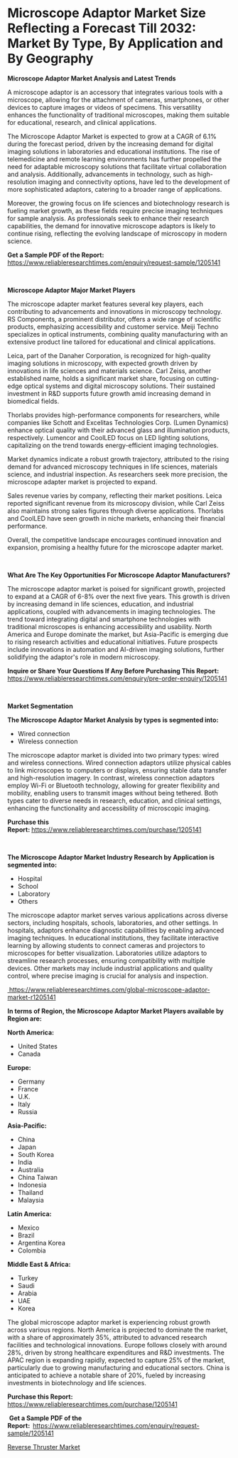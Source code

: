 <p><h1>Microscope Adaptor Market Size Reflecting a Forecast Till 2032: Market By Type, By Application and By Geography</h1></p><p><strong>Microscope Adaptor Market Analysis and Latest Trends</strong></p>
<p><p>A microscope adaptor is an accessory that integrates various tools with a microscope, allowing for the attachment of cameras, smartphones, or other devices to capture images or videos of specimens. This versatility enhances the functionality of traditional microscopes, making them suitable for educational, research, and clinical applications. </p><p>The Microscope Adaptor Market is expected to grow at a CAGR of 6.1% during the forecast period, driven by the increasing demand for digital imaging solutions in laboratories and educational institutions. The rise of telemedicine and remote learning environments has further propelled the need for adaptable microscopy solutions that facilitate virtual collaboration and analysis. Additionally, advancements in technology, such as high-resolution imaging and connectivity options, have led to the development of more sophisticated adaptors, catering to a broader range of applications. </p><p>Moreover, the growing focus on life sciences and biotechnology research is fueling market growth, as these fields require precise imaging techniques for sample analysis. As professionals seek to enhance their research capabilities, the demand for innovative microscope adaptors is likely to continue rising, reflecting the evolving landscape of microscopy in modern science.</p></p>
<p><strong>Get a Sample PDF of the Report:&nbsp;</strong> <a href="https://www.reliableresearchtimes.com/enquiry/request-sample/1205141?utm_campaign=2118&utm_medium=2&utm_source=Github&utm_content=ia&utm_term=19022025&utm_id=microscope-adaptor">https://www.reliableresearchtimes.com/enquiry/request-sample/1205141</a></p>
<p>&nbsp;</p>
<p><strong>Microscope Adaptor Major Market Players</strong></p>
<p><p>The microscope adapter market features several key players, each contributing to advancements and innovations in microscopy technology. RS Components, a prominent distributor, offers a wide range of scientific products, emphasizing accessibility and customer service. Meiji Techno specializes in optical instruments, combining quality manufacturing with an extensive product line tailored for educational and clinical applications.</p><p>Leica, part of the Danaher Corporation, is recognized for high-quality imaging solutions in microscopy, with expected growth driven by innovations in life sciences and materials science. Carl Zeiss, another established name, holds a significant market share, focusing on cutting-edge optical systems and digital microscopy solutions. Their sustained investment in R&D supports future growth amid increasing demand in biomedical fields.</p><p>Thorlabs provides high-performance components for researchers, while companies like Schott and Excelitas Technologies Corp. (Lumen Dynamics) enhance optical quality with their advanced glass and illumination products, respectively. Lumencor and CoolLED focus on LED lighting solutions, capitalizing on the trend towards energy-efficient imaging technologies.</p><p>Market dynamics indicate a robust growth trajectory, attributed to the rising demand for advanced microscopy techniques in life sciences, materials science, and industrial inspection. As researchers seek more precision, the microscope adapter market is projected to expand.</p><p>Sales revenue varies by company, reflecting their market positions. Leica reported significant revenue from its microscopy division, while Carl Zeiss also maintains strong sales figures through diverse applications. Thorlabs and CoolLED have seen growth in niche markets, enhancing their financial performance.</p><p>Overall, the competitive landscape encourages continued innovation and expansion, promising a healthy future for the microscope adapter market.</p></p>
<p>&nbsp;</p>
<p><strong>What Are The Key Opportunities For Microscope Adaptor Manufacturers?</strong></p>
<p><p>The microscope adaptor market is poised for significant growth, projected to expand at a CAGR of 6-8% over the next five years. This growth is driven by increasing demand in life sciences, education, and industrial applications, coupled with advancements in imaging technologies. The trend toward integrating digital and smartphone technologies with traditional microscopes is enhancing accessibility and usability. North America and Europe dominate the market, but Asia-Pacific is emerging due to rising research activities and educational initiatives. Future prospects include innovations in automation and AI-driven imaging solutions, further solidifying the adaptor's role in modern microscopy.</p></p>
<p><strong>Inquire or Share Your Questions If Any Before Purchasing This Report:</strong> <a href="https://www.reliableresearchtimes.com/enquiry/pre-order-enquiry/1205141?utm_campaign=2118&utm_medium=2&utm_source=Github&utm_content=ia&utm_term=19022025&utm_id=microscope-adaptor">https://www.reliableresearchtimes.com/enquiry/pre-order-enquiry/1205141</a></p>
<p>&nbsp;</p>
<p><strong>Market Segmentation</strong></p>
<p><strong>The Microscope Adaptor Market Analysis by types is segmented into:</strong></p>
<p><ul><li>Wired connection</li><li>Wireless connection</li></ul></p>
<p><p>The microscope adaptor market is divided into two primary types: wired and wireless connections. Wired connection adaptors utilize physical cables to link microscopes to computers or displays, ensuring stable data transfer and high-resolution imagery. In contrast, wireless connection adaptors employ Wi-Fi or Bluetooth technology, allowing for greater flexibility and mobility, enabling users to transmit images without being tethered. Both types cater to diverse needs in research, education, and clinical settings, enhancing the functionality and accessibility of microscopic imaging.</p></p>
<p><strong>Purchase this Report:&nbsp;</strong><a href="https://www.reliableresearchtimes.com/purchase/1205141?utm_campaign=2118&utm_medium=2&utm_source=Github&utm_content=ia&utm_term=19022025&utm_id=microscope-adaptor">https://www.reliableresearchtimes.com/purchase/1205141</a></p>
<p>&nbsp;</p>
<p><strong>The Microscope Adaptor Market Industry Research by Application is segmented into:</strong></p>
<p><ul><li>Hospital</li><li>School</li><li>Laboratory</li><li>Others</li></ul></p>
<p><p>The microscope adaptor market serves various applications across diverse sectors, including hospitals, schools, laboratories, and other settings. In hospitals, adaptors enhance diagnostic capabilities by enabling advanced imaging techniques. In educational institutions, they facilitate interactive learning by allowing students to connect cameras and projectors to microscopes for better visualization. Laboratories utilize adaptors to streamline research processes, ensuring compatibility with multiple devices. Other markets may include industrial applications and quality control, where precise imaging is crucial for analysis and inspection.</p></p>
<p><a href="https://www.reliableresearchtimes.com/global-microscope-adaptor-market-r1205141?utm_campaign=2118&utm_medium=2&utm_source=Github&utm_content=ia&utm_term=19022025&utm_id=microscope-adaptor">&nbsp;https://www.reliableresearchtimes.com/global-microscope-adaptor-market-r1205141</a></p>
<p><strong>In terms of Region, the Microscope Adaptor Market Players available by Region are:</strong></p>
<p>
    <p> <strong> North America: </strong>
        <ul>
            <li>United States</li>
            <li>Canada</li>
        </ul>
        </p> 
    <p> <strong> Europe: </strong>
        <ul>
            <li>Germany</li>
            <li>France</li>
            <li>U.K.</li>
            <li>Italy</li>
            <li>Russia</li>
        </ul>
        </p> 
    <p> <strong> Asia-Pacific: </strong>
        <ul>
            <li>China</li>
            <li>Japan</li>
            <li>South Korea</li>
            <li>India</li>
            <li>Australia</li>
            <li>China Taiwan</li>
            <li>Indonesia</li>
            <li>Thailand</li>
            <li>Malaysia</li>
        </ul>
        </p> 
    <p> <strong> Latin America: </strong>
        <ul>
            <li>Mexico</li>
            <li>Brazil</li>
            <li>Argentina Korea</li>
            <li>Colombia</li>
        </ul>
        </p> 
    <p> <strong> Middle East & Africa: </strong>
        <ul>
            <li>Turkey</li>
            <li>Saudi</li>
            <li>Arabia</li>
            <li>UAE</li>
            <li>Korea</li>
        </ul>
    </p>
    </p>
<p><p>The global microscope adaptor market is experiencing robust growth across various regions. North America is projected to dominate the market, with a share of approximately 35%, attributed to advanced research facilities and technological innovations. Europe follows closely with around 28%, driven by strong healthcare expenditures and R&D investments. The APAC region is expanding rapidly, expected to capture 25% of the market, particularly due to growing manufacturing and educational sectors. China is anticipated to achieve a notable share of 20%, fueled by increasing investments in biotechnology and life sciences.</p></p>
<p><strong>Purchase this Report: </strong><a href="https://www.reliableresearchtimes.com/purchase/1205141?utm_campaign=2118&utm_medium=2&utm_source=Github&utm_content=ia&utm_term=19022025&utm_id=microscope-adaptor">https://www.reliableresearchtimes.com/purchase/1205141</a></p>
<p>&nbsp;<strong>Get a Sample PDF of the Report:&nbsp;&nbsp;</strong><a href="https://www.reliableresearchtimes.com/enquiry/request-sample/1205141?utm_campaign=2118&utm_medium=2&utm_source=Github&utm_content=ia&utm_term=19022025&utm_id=microscope-adaptor">https://www.reliableresearchtimes.com/enquiry/request-sample/1205141</a></p>
<p><strong></strong></p>
<p><p><a href="https://github.com/nicoletavirag/Market-Research-Report-List-5/blob/main/reverse-thruster-market.md?utm_campaign=2118&utm_medium=2&utm_source=Github&utm_content=ia&utm_term=19022025&utm_id=microscope-adaptor">Reverse Thruster Market</a></p></p>